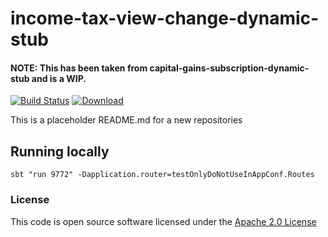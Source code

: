# income-tax-view-change-dynamic-stub

#### NOTE: This has been taken from capital-gains-subscription-dynamic-stub and is a WIP.

[![Build Status](https://travis-ci.org/hmrc/income-tax-view-change-dynamic-stub.svg)](https://travis-ci.org/hmrc/income-tax-view-change-dynamic-stub) [ ![Download](https://api.bintray.com/packages/hmrc/releases/income-tax-view-change-dynamic-stub/images/download.svg) ](https://bintray.com/hmrc/releases/income-tax-view-change-dynamic-stub/_latestVersion)

This is a placeholder README.md for a new repositories

## Running locally

```
sbt "run 9772" -Dapplication.router=testOnlyDoNotUseInAppConf.Routes
```

### License

This code is open source software licensed under the [Apache 2.0 License]("http://www.apache.org/licenses/LICENSE-2.0.html")
